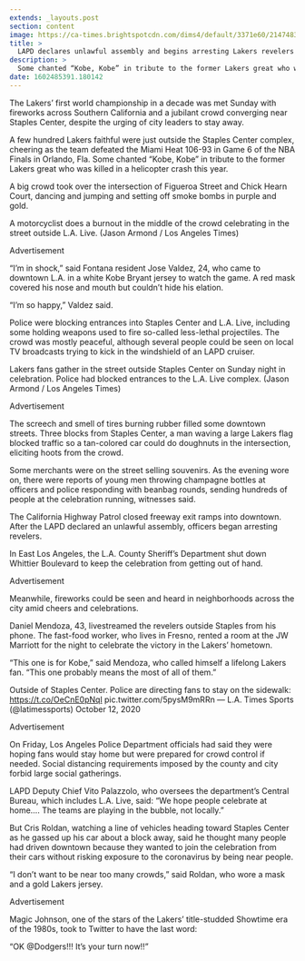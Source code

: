 ```yaml
--- 
extends: _layouts.post 
section: content 
image: https://ca-times.brightspotcdn.com/dims4/default/3371e60/2147483647/strip/true/crop/3863x2028+0+190/resize/1200x630!/quality/90/?url=https%3A%2F%2Fcalifornia-times-brightspot.s3.amazonaws.com%2F0c%2F6e%2Fac17ddd94311bf40d4d1382826f9%2Fla-photos-1staff-9z5a6157.JPG 
title: > 
  LAPD declares unlawful assembly and begins arresting Lakers revelers outside Staples Center 
description: > 
  Some chanted “Kobe, Kobe” in tribute to the former Lakers great who was killed in a helicopter crash this year.A motorcyclist does a burnout in the middle of the crowd celebrating in the street outside L.A. Live.Police were blocking entrances into Staples Center and L.A. Live, including some holding weapons used to fire so-called less-lethal projectiles.Lakers fans gather in the street outside Staples Center on Sunday night in celebration.Daniel Mendoza, 43, livestreamed the revelers outside Staples from his phone. 
date: 1602485391.180142 
--- 
```

The Lakers’ first world championship in a decade was met Sunday with fireworks across Southern California and a jubilant crowd converging near Staples Center, despite the urging of city leaders to stay away.

A few hundred Lakers faithful were just outside the Staples Center complex, cheering as the team defeated the Miami Heat 106-93 in Game 6 of the NBA Finals in Orlando, Fla. Some chanted “Kobe, Kobe” in tribute to the former Lakers great who was killed in a helicopter crash this year.

A big crowd took over the intersection of Figueroa Street and Chick Hearn Court, dancing and jumping and setting off smoke bombs in purple and gold.

A motorcyclist does a burnout in the middle of the crowd celebrating in the street outside L.A. Live. (Jason Armond / Los Angeles Times)

Advertisement

“I’m in shock,” said Fontana resident Jose Valdez, 24, who came to downtown L.A. in a white Kobe Bryant jersey to watch the game. A red mask covered his nose and mouth but couldn’t hide his elation.

“I’m so happy,” Valdez said.

Police were blocking entrances into Staples Center and L.A. Live, including some holding weapons used to fire so-called less-lethal projectiles. The crowd was mostly peaceful, although several people could be seen on local TV broadcasts trying to kick in the windshield of an LAPD cruiser.

Lakers fans gather in the street outside Staples Center on Sunday night in celebration. Police had blocked entrances to the L.A. Live complex. (Jason Armond / Los Angeles Times)

Advertisement

The screech and smell of tires burning rubber filled some downtown streets. Three blocks from Staples Center, a man waving a large Lakers flag blocked traffic so a tan-colored car could do doughnuts in the intersection, eliciting hoots from the crowd.

Some merchants were on the street selling souvenirs. As the evening wore on, there were reports of young men throwing champagne bottles at officers and police responding with beanbag rounds, sending hundreds of people at the celebration running, witnesses said.

The California Highway Patrol closed freeway exit ramps into downtown. After the LAPD declared an unlawful assembly, officers began arresting revelers.

In East Los Angeles, the L.A. County Sheriff’s Department shut down Whittier Boulevard to keep the celebration from getting out of hand.

Advertisement

Meanwhile, fireworks could be seen and heard in neighborhoods across the city amid cheers and celebrations.

Daniel Mendoza, 43, livestreamed the revelers outside Staples from his phone. The fast-food worker, who lives in Fresno, rented a room at the JW Marriott for the night to celebrate the victory in the Lakers’ hometown.

“This one is for Kobe,” said Mendoza, who called himself a lifelong Lakers fan. “This one probably means the most of all of them.”

Outside of Staples Center. Police are directing fans to stay on the sidewalk: https://t.co/OeCnE0pNql pic.twitter.com/5pysM9mRRn — L.A. Times Sports (@latimessports) October 12, 2020

Advertisement

On Friday, Los Angeles Police Department officials had said they were hoping fans would stay home but were prepared for crowd control if needed. Social distancing requirements imposed by the county and city forbid large social gatherings.

LAPD Deputy Chief Vito Palazzolo, who oversees the department’s Central Bureau, which includes L.A. Live, said: “We hope people celebrate at home…. The teams are playing in the bubble, not locally.”

But Cris Roldan, watching a line of vehicles heading toward Staples Center as he gassed up his car about a block away, said he thought many people had driven downtown because they wanted to join the celebration from their cars without risking exposure to the coronavirus by being near people.

“I don’t want to be near too many crowds,” said Roldan, who wore a mask and a gold Lakers jersey.

Advertisement

Magic Johnson, one of the stars of the Lakers’ title-studded Showtime era of the 1980s, took to Twitter to have the last word:

“OK @Dodgers!!! It’s your turn now!!”